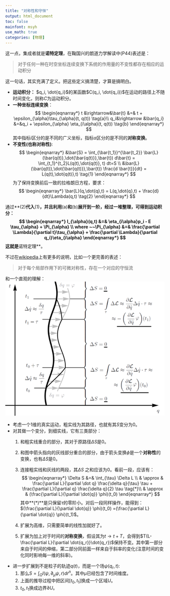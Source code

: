 ```yaml
---
title: "对称性和守恒"
output: html_document
toc: false
mainfont: msyh
use_math: true
categories: [物理]
---
```

<meta http-equiv='Content-Type' content='text/html; charset=utf-8' />

这一点，集成者就是**诺特定理**，在鞠国兴的朗道力学解读中(P44)表述是：
> 对于任何一种在时空坐标连续变换下系统的作用量的不变性都存在相应的运动积分

这一句话，其实充满了定义。把这些定义搞清楚，才算是搞明白。

* **运动积分：** $q_i, \dot{q_i}$的某函数$C(q_i, \dot{q_i})$在运动的路径上不随时间变化，则称$C$为运动积分。
*  **一种坐标连续变换**：
	$$
	\begin{eqnarray*}
	t &\rightarrow&\bar{t} &=& t + \epsilon_{\alpha}\tau_{\alpha}(t, q(t)) \tag{a}\\
	q_i&\rightarrow &\bar{q_i} &=&q_i + \epsilon_{\alpha} \eta_{i\alpha}(t, q(t))  \tag{b}
	\end{eqnarray*}
	$$
	其中指标$i$区分的是不同的广义坐标，指标$\alpha$区分的是不同的**对称变换**。
*  **不变性(也称对称性)**:
	$$
	\begin{eqnarray*}
	&\bar{S} = \int_{\bar{t_1}}^{\bar{t_2}} \bar{L}(\bar{q(t)},\dot{\bar{q(t)}},\bar{t}) d\bar{t} = \int_{t_1}^{t_2}L(q(t),\dot{q(t)}, t) dt=S \\
	&\bar{L}(\bar{q(t)},\dot{\bar{q(t)}},\bar{t}) \frac{d \bar{t}}{dt} = L(q(t),\dot{q(t)},t) \tag{1}
	\end{eqnarray*}
	$$
	为了保持变换前后一致的拉格朗日方程，要求：
	$$
	\begin{eqnarray*}
	\bar{L}(q,\dot{q},t) = L(q,\dot{q},t) + \frac{d}{dt}\Lambda(q,t) \tag{2}
	\end{eqnarray*}
	$$
	
通过**(2)**代入**(1)**，并且利用**(a)**和**(b)**展开到一阶，经过一堆整理，可得到运动积分：
$$
\begin{eqnarray*}
I_{\alpha}(q,t) &=& \eta_{i\alpha}p_i - E \tau_{\alpha} + \Pi_{\alpha} \\
where ~~\Pi_{\alpha} &=& \frac{\partial \Lambda}{\partial t}\tau_{\alpha} + \frac{\partial \Lambda}{\partial q_i}\eta_{i\alpha}
\end{eqnarray*}
$$
这就是**诺特定理**。

不过在[wikipedia](https://en.wikipedia.org/wiki/Noether%27s_theorem)上有更多的说明，比如一个更完善的表述：
> 对于每个局部作用下的可微对称性，存在一个对应的守恒流

和一个直观的理解：
![wiki上的说明](./img/wiki_nuote.png)
* 考虑一个1维的真实运动，粗实线为其路径，也就有其$S$变分为0。
* 对其做一个变分，到细实线，它有三类部分：
	1. 和粗实线重合的部分，其对于原路径$\Delta S$是0。
	2. 和图中箭头指向的灰线部分重合的部分，由于箭头变换$\phi$是一个**对称性**的变换，也有$\Delta S$是0。
	3. 连接粗实线和灰线的两段，其$\Delta S$ 之和应该为0。看前一段，应该有：
		$$
		\begin{eqnarray*}
		\Delta S &=& \int_{\tau} \Delta L \\
		& \approx & \frac{\partial L}{\partial \dot q} \frac{\delta q}{\tau} \tau + \frac{\partial L}{\partial q} \frac{\delta q}{2} \tau \tag{*}\\
		& \approx & (\frac{\partial L}{\partial \dot{q}} \phi)(t_0)
		\end{eqnarray*}
		$$
		其中**(*)**是只保留$\tau$的零阶小。对后一段同样操作，能得到：$(\frac{\partial L}{\partial \dot{q}} \phi)(t_0) =(\frac{\partial L}{\partial \dot{q}} \phi)(t_1)$。
	
	4. 扩展为高维，只需要简单的线性加就好了。
	5. 扩展为加上对于时间的**对称变换**，假设其为$t \rightarrow t+T$，会得到$T(L- \frac{\partial L}{\partial \dot{q_r}}\dot{q_r})$保持不变。其中第一部分来自于时间的伸缩，第二部分同前面一样来自于斜率的变化(注意时间的变化同时影响每一维的斜率)。
* 进一步扩展到不是粒子的轨迹$q(t)$，而是一个场$\psi(q_r, t)$:
	1. 那么$S= \int_{\Omega} l(\psi, \partial_{\mu}\psi, r) dr^n$。其中$\mu$已经包含了时间维度。   
	2. 上面的推导过程中把区间$[t_0, t_1]$换成一个区域$U$。
	3. $t_0,t_1$换成边界$\partial U$。
